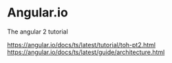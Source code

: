 # Angular.io

The angular 2 tutorial

https://angular.io/docs/ts/latest/tutorial/toh-pt2.html
https://angular.io/docs/ts/latest/guide/architecture.html